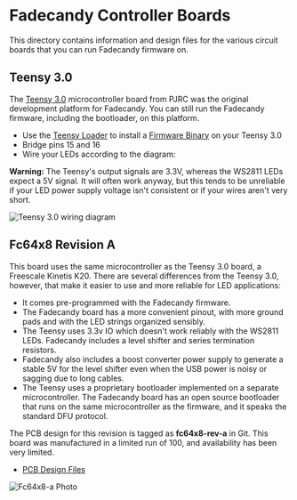 Fadecandy Controller Boards
===========================

This directory contains information and design files for the various circuit boards that you can run Fadecandy firmware on.

Teensy 3.0
----------

The [Teensy 3.0](http://www.pjrc.com/teensy/) microcontroller board from PJRC was the original development platform for Fadecandy. You can still run the Fadecandy firmware, including the bootloader, on this platform.

* Use the [Teensy Loader](http://www.pjrc.com/teensy/loader.html) to install a [Firmware Binary](https://raw.github.com/scanlime/fadecandy/master/bin/fc-firmware-v106.hex) on your Teensy 3.0
* Bridge pins 15 and 16
* Wire your LEDs according to the diagram:

**Warning:** The Teensy's output signals are 3.3V, whereas the WS2811 LEDs expect a 5V signal. It will often work anyway, but this tends to be unreliable if your LED power supply voltage isn't consistent or if your wires aren't very short.

![Teensy 3.0 wiring diagram](https://raw.github.com/scanlime/fadecandy/master/pcb/teensy3/wiring-diagram.png)


Fc64x8 Revision A
-----------------
 
This board uses the same microcontroller as the Teensy 3.0 board, a Freescale Kinetis K20. There are several differences from the Teensy 3.0, however, that make it easier to use and more reliable for LED applications:

* It comes pre-programmed with the Fadecandy firmware.
* The Fadecandy board has a more convenient pinout, with more ground pads and with the LED strings organized sensibly.
* The Teensy uses 3.3v IO which doesn't work reliably with the WS2811 LEDs. Fadecandy includes a level shifter and series termination resistors.
* Fadecandy also includes a boost converter power supply to generate a stable 5V for the level shifter even when the USB power is noisy or sagging due to long cables.
* The Teensy uses a proprietary bootloader implemented on a separate microcontroller. The Fadecandy board has an open source bootloader that runs on the same microcontroller as the firmware, and it speaks the standard DFU protocol.

The PCB design for this revision is tagged as **fc64x8-rev-a** in Git. This board was manufactured in a limited run of 100, and availability has been very limited.

* [PCB Design Files](https://github.com/scanlime/fadecandy/tree/fc64x8-rev-a/pcb/fc64x8)

![Fc64x8-a Photo](http://farm6.staticflickr.com/5513/10877817543_2f654c8699.jpg)